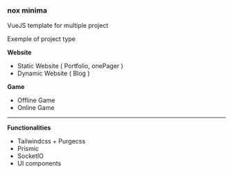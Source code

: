 ### nox minima

VueJS template for multiple project

Exemple of project type

**Website**
* Static Website ( Portfolio, onePager )
* Dynamic Website ( Blog )

**Game**
* Offline Game
* Online Game

---

**Functionalities**
* Tailwindcss + Purgecss
* Prismic
* SocketIO
* UI components

